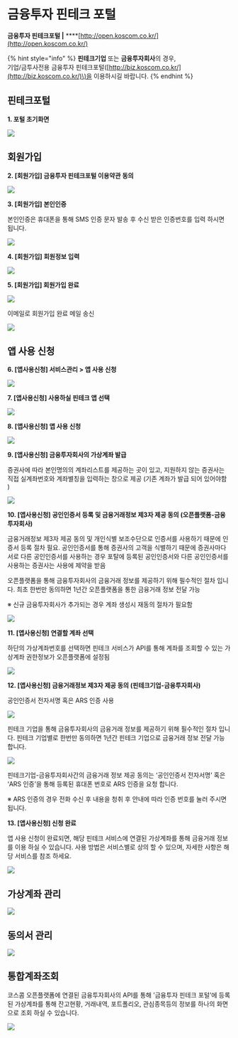 # 금융투자 핀테크 포털

**금융투자 핀테크포털          \|**     ****[http://open.koscom.co.kr/](http://open.koscom.co.kr/)  


{% hint style="info" %}
**핀테크기업** 또는 **금융투자회사**의 경우,  
기업/금투사전용 금융투자 핀테크포털\([http://biz.koscom.co.kr/](http://biz.koscom.co.kr/)\)을 이용하시길 바랍니다.
{% endhint %}

## 핀테크포털

**1.  포털 초기화면**

![](../../.gitbook/assets/image%20%28130%29.png)

## 회원가입

**2.  \[회원가입\] 금융투자 핀테크포털 이용약관 동의**

![](../../.gitbook/assets/image%20%28100%29.png)



**3.  \[회원가입\] 본인인증**

본인인증은 휴대폰을 통해 SMS 인증 문자 발송 후 수신 받은 인증번호를 입력 하시면 됩니다.

![](../../.gitbook/assets/image%20%2877%29.png)



**4.  \[회원가입\] 회원정보 입력**

![](../../.gitbook/assets/image%20%2849%29.png)



**5.  \[회원가입\] 회원가입 완료**

![](../../.gitbook/assets/image%20%2868%29.png)

이메일로 회원가입 완료 메일 송신

![](../../.gitbook/assets/image%20%2881%29.png)

## 앱 사용 신청

**6.  \[앱사용신청\] 서비스관리 &gt; 앱 사용 신청**

![](../../.gitbook/assets/image%20%2857%29.png)



**7.  \[앱사용신청\] 사용하실 핀테크 앱 선택**

![](../../.gitbook/assets/image%20%28131%29.png)



**8.  \[앱사용신청\] 앱 사용 신청**

![](../../.gitbook/assets/image%20%2867%29.png)



**9.  \[앱사용신청\] 금융투자회사의 가상계좌 발급**

증권사에 따라 본인명의의 계좌리스트를 제공하는 곳이 있고, 지원하지 않는 증권사는 직접 실계좌번호와 계좌별칭을 입력하는 창으로 제공 \(기존 계좌가 발급 되어 있어야함\)

![](../../.gitbook/assets/image%20%2859%29.png)



**10.  \[앱사용신청\] 공인인증서 등록 및 금융거래정보 제3자 제공 동의 \(오픈플랫폼-금융투자회사\)**

금융거래정보 제3자 제공 동의 및 개인식별 보조수단으로 인증서를 사용하기 때문에 인증서 등록 절차 필요. 공인인증서를 통해 증권사의 고객을 식별하기 때문에 증권사마다 서로 다른 공인인증서를 사용하는 경우 포탈에 등록된 공인인증서와 다른 공인인증서를 사용하는 증권사는 사용에 제약을 받음

오픈플랫폼을 통해 금융투자회사의 금융거래 정보를 제공하기 위해 필수적인 절차 입니다. 최초 한번만 동의하면 1년간 오픈플랫폼을 통한 금융거래 정보 전달 가능   
※ 신규 금융투자회사가 추가되는 경우 계좌 생성시 재동의 절차가 필요함

![](../../.gitbook/assets/image%20%2895%29.png)



**11.  \[앱사용신청\] 연결할 계좌 선택**

하단의 가상계좌번호를 선택하면 핀테크 서비스가 API를 통해 계좌를 조회할 수 있는 가상계좌 권한정보가 오픈플랫폼에 설정됨

![](../../.gitbook/assets/image%20%283%29.png)



**12.  \[앱사용신청\] 금융거래정보 제3자 제공 동의 \(핀테크기업-금융투자회사\)**

공인인증서 전자서명 혹은 ARS 인증 사용

![](../../.gitbook/assets/image%20%28101%29.png)

핀테크 기업을 통해 금융투자회사의 금융거래 정보를 제공하기 위해 필수적인 절차 입니다. 핀테크 기업별로 한번만 동의하면 1년간 핀테크 기업으로 금융거래 정보 전달 가능 합니다.

![](../../.gitbook/assets/image%20%2847%29.png)

핀테크기업-금융투자회사간의 금융거래 정보 제공 동의는 ‘공인인증서 전자서명’ 혹은 ‘ARS 인증’을 통해 등록된 휴대폰 번호로 ARS 인증을 요청 합니다.

※ ARS 인증의 경우 전화 수신 후 내용을 청취 후 안내에 따라 인증 번호를 눌러 주시면 됩니다.



**13.  \[앱사용신청\] 신청 완료**

앱 사용 신청이 완료되면, 해당 핀테크 서비스에 연결된 가상계좌를 통해 금융거래 정보를 이용 하실 수 있습니다. 사용 방법은 서비스별로 상의 할 수 있으며, 자세한 사항은 해당 서비스를 참조 하세요.

![](../../.gitbook/assets/image%20%2818%29.png)





## 가상계좌 관리

![](../../.gitbook/assets/image%20%2813%29.png)

## 동의서 관리

![](../../.gitbook/assets/image%20%2872%29.png)

## 통합계좌조회

코스콤 오픈플랫폼에 연결된 금융투자회사의 API를 통해 ’금융투자 핀테크 포털’에 등록된 가상계좌를 통해 잔고현황, 거래내역, 포트폴리오, 관심종목등의 정보를 하나의 화면으로 조회 하실 수 있습니다.

![](../../.gitbook/assets/image%20%2871%29.png)



